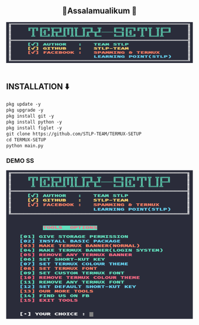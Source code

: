 <center><h2>🖤Assalamualikum 🖤</h2></center>
<center><img src="ss1.png" alt="STLP-TEAM" height="110" width="1500"></img></center></br>

<h2>INSTALLATION ⬇️</h2>



```
pkg update -y
pkg upgrade -y
pkg install git -y
pkg install python -y
pkg install figlet -y
git clone https://github.com/STLP-TEAM/TERMUX-SETUP
cd TERMUX-SETUP
python main.py
```



<h3>DEMO SS</h3>
<center><img src="ss2.png" alt="STLP-TEAM" height="400" width="1500"></img></center></br>

